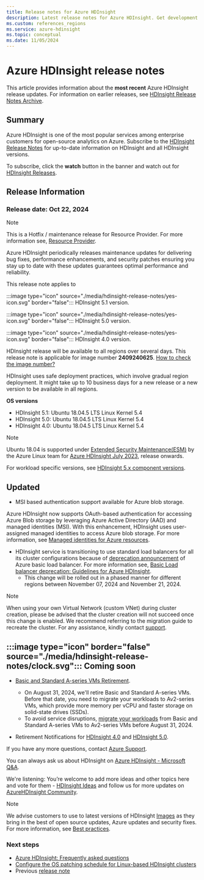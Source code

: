 ```yaml
---
title: Release notes for Azure HDInsight 
description: Latest release notes for Azure HDInsight. Get development tips and details for Hadoop, Spark, Hive, and more.
ms.custom: references_regions
ms.service: azure-hdinsight
ms.topic: conceptual
ms.date: 11/05/2024
---
```


# Azure HDInsight release notes

This article provides information about the **most recent** Azure HDInsight release updates. For information on earlier releases, see [HDInsight Release Notes Archive](hdinsight-release-notes-archive.md).

## Summary

Azure HDInsight is one of the most popular services among enterprise customers for open-source analytics on Azure.
Subscribe to the [HDInsight Release Notes](./subscribe-to-hdi-release-notes-repo.md) for up-to-date information on HDInsight and all HDInsight versions.

To subscribe, click the **watch** button in the banner and watch out for [HDInsight Releases](https://github.com/Azure/HDInsight/releases).

## Release Information

### Release date: Oct 22, 2024

> [!NOTE]
> This is a Hotfix / maintenance release for Resource Provider. For more information see, [Resource Provider](.//hdinsight-overview-versioning.md#hdinsight-resource-provider).

Azure HDInsight periodically releases maintenance updates for delivering bug fixes, performance enhancements, and security patches ensuring you stay up to date with these updates guarantees optimal performance and reliability.

This release note applies to 

:::image type="icon" source="./media/hdinsight-release-notes/yes-icon.svg" border="false"::: HDInsight 5.1 version.

:::image type="icon" source="./media/hdinsight-release-notes/yes-icon.svg" border="false"::: HDInsight 5.0 version.

:::image type="icon" source="./media/hdinsight-release-notes/yes-icon.svg" border="false"::: HDInsight 4.0 version. 


HDInsight release will be available to all regions over several days. This release note is applicable for image number **2409240625**. [How to check the image number?](./view-hindsight-cluster-image-version.md)

HDInsight uses safe deployment practices, which involve gradual region deployment. It might take up to 10 business days for a new release or a new version to be available in all regions.

**OS versions**

* HDInsight 5.1: Ubuntu 18.04.5 LTS Linux Kernel 5.4
* HDInsight 5.0: Ubuntu 18.04.5 LTS Linux Kernel 5.4
* HDInsight 4.0: Ubuntu 18.04.5 LTS Linux Kernel 5.4

> [!NOTE]
> Ubuntu 18.04 is supported under [Extended Security Maintenance(ESM)](https://techcommunity.microsoft.com/t5/linux-and-open-source-blog/canonical-ubuntu-18-04-lts-reaching-end-of-standard-support/ba-p/3822623) by the Azure Linux team for [Azure HDInsight July 2023](/azure/hdinsight/hdinsight-release-notes-archive#release-date-july-25-2023), release onwards. 

For workload specific versions, see [HDInsight 5.x component versions](./hdinsight-5x-component-versioning.md).

## Updated

* MSI based authentication support available for Azure blob storage.

Azure HDInsight now supports OAuth-based authentication for accessing Azure Blob storage by leveraging Azure Active Directory (AAD) and managed identities (MSI). With this enhancement, HDInsight uses user-assigned managed identities to access Azure blob storage. For more information, see [Managed identities for Azure resources](/entra/identity/managed-identities-azure-resources/overview).

* HDInsight service is transitioning to use standard load balancers for all its cluster configurations because of [deprecation announcement](https://azure.microsoft.com/updates/azure-basic-load-balancer-will-be-retired-on-30-september-2025-upgrade-to-standard-load-balancer#main) of Azure basic load balancer. For more information see, [Basic Load balancer deprecation: Guidelines for Azure HDInsight](./load-balancer-migration-guidelines.md).
  * This change will be rolled out in a phased manner for different regions between November 07, 2024 and November 21, 2024.

> [!NOTE]
> When using your own Virtual Network (custom VNet) during cluster creation, please be advised that the cluster creation will not succeed once this change is enabled. We recommend referring to the migration guide to recreate the cluster. For any assistance, kindly contact [support](https://portal.azure.com/#blade/Microsoft_Azure_Support/HelpAndSupportBlade/overview).

## :::image type="icon" border="false" source="./media/hdinsight-release-notes/clock.svg"::: Coming soon

* [Basic and Standard A-series VMs Retirement](https://azure.microsoft.com/updates/basic-and-standard-aseries-vms-on-hdinsight-will-retire-on-31-august-2024/).
   * On August 31, 2024, we'll retire Basic and Standard A-series VMs. Before that date, you need to migrate your workloads to Av2-series VMs, which provide more memory per vCPU and faster storage on solid-state drives (SSDs).
   * To avoid service disruptions, [migrate your workloads](https://aka.ms/Av1retirement) from Basic and Standard A-series VMs to Av2-series VMs before August 31, 2024.

* Retirement Notifications for [HDInsight 4.0](https://azure.microsoft.com/updates/azure-hdinsight-40-will-be-retired-on-31-march-2025-migrate-your-hdinsight-clusters-to-51) and  [HDInsight 5.0](https://azure.microsoft.com/updates/hdinsight5retire/).
 
If you have any more questions, contact [Azure Support](https://ms.portal.azure.com/#view/Microsoft_Azure_Support/HelpAndSupportBlade/~/overview).

You can always ask us about HDInsight on [Azure HDInsight - Microsoft Q&A](/answers/tags/168/azure-hdinsight).

We're listening: You’re welcome to add more ideas and other topics here and vote for them - [HDInsight Ideas](https://feedback.azure.com/d365community/search/?q=HDInsight) and follow us for more updates on [AzureHDInsight Community](https://www.linkedin.com/groups/14313521/).

> [!NOTE]
> We advise customers to use to latest versions of HDInsight [Images](./view-hindsight-cluster-image-version.md) as they bring in the best of open source updates,  Azure updates and security fixes. For more information, see [Best practices](./hdinsight-overview-before-you-start.md).

### Next steps
* [Azure HDInsight: Frequently asked questions](./hdinsight-faq.yml)
* [Configure the OS patching schedule for Linux-based HDInsight clusters](./hdinsight-os-patching.md)
* Previous [release note](/azure/hdinsight/hdinsight-release-notes-archive)
